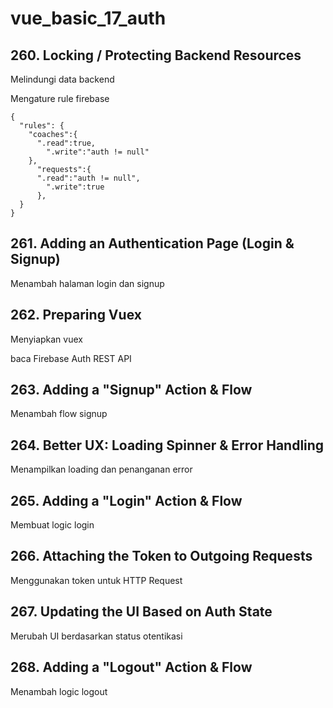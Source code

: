 # vue_basic_17_auth

## 260. Locking / Protecting Backend Resources

Melindungi data backend

Mengature rule firebase

```
{
  "rules": {
    "coaches":{
      ".read":true,
        ".write":"auth != null"
    },
      "requests":{
      ".read":"auth != null",
        ".write":true
      },
  }
}
```

## 261. Adding an Authentication Page (Login & Signup)

Menambah halaman login dan signup

## 262. Preparing Vuex

Menyiapkan vuex

baca Firebase Auth REST API

## 263. Adding a "Signup" Action & Flow

Menambah flow signup

## 264. Better UX: Loading Spinner & Error Handling

Menampilkan loading dan penanganan error

## 265. Adding a "Login" Action & Flow

Membuat logic login

## 266. Attaching the Token to Outgoing Requests

Menggunakan token untuk HTTP Request

## 267. Updating the UI Based on Auth State

Merubah UI berdasarkan status otentikasi

## 268. Adding a "Logout" Action & Flow

Menambah logic logout
